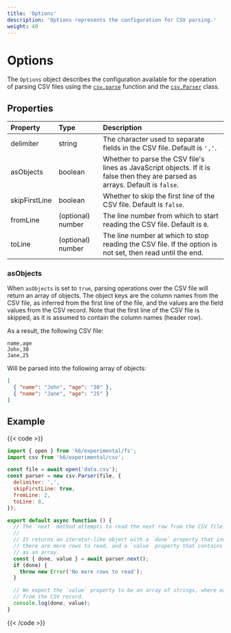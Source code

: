 ```yaml
---
title: 'Options'
description: 'Options represents the configuration for CSV parsing.'
weight: 40
---
```


# Options

The `Options` object describes the configuration available for the operation of parsing CSV files using the [`csv.parse`](https://grafana.com/docs/k6/<K6_VERSION>/javascript-api/k6-experimental/csv/parse) function and the [`csv.Parser`](https://grafana.com/docs/k6/<K6_VERSION>/javascript-api/k6-experimental/csv/parser) class.

## Properties

| Property      | Type              | Description                                                                                               |
| :------------ | :---------------- | :-------------------------------------------------------------------------------------------------------- |
| delimiter     | string            | The character used to separate fields in the CSV file. Default is `','`.                                  |
| asObjects     | boolean           | Whether to parse the CSV file's lines as JavaScript objects. If it is false then they are parsed as arrays. Default is `false`.                                 |
| skipFirstLine | boolean           | Whether to skip the first line of the CSV file. Default is `false`.                                       |
| fromLine      | (optional) number | The line number from which to start reading the CSV file. Default is `0`.                                 |
| toLine        | (optional) number | The line number at which to stop reading the CSV file. If the option is not set, then read until the end. |

### asObjects

When `asObjects` is set to `true`, parsing operations over the CSV file will return an array of objects. The object keys are the column names from the CSV file, as inferred from the first line of the file, and the values are the field values from the CSV record. Note that the first line of the CSV file is skipped, as it is assumed to contain the column names (header row).

As a result, the following CSV file:

```csv
name,age
John,30
Jane,25
```

Will be parsed into the following array of objects:

```json
[
  { "name": "John", "age": "30" },
  { "name": "Jane", "age": "25" }
]
```

## Example

{{< code >}}

<!--md-k6:skip-->

```javascript
import { open } from 'k6/experimental/fs';
import csv from 'k6/experimental/csv';

const file = await open('data.csv');
const parser = new csv.Parser(file, {
  delimiter: ',',
  skipFirstLine: true,
  fromLine: 2,
  toLine: 8,
});

export default async function () {
  // The `next` method attempts to read the next row from the CSV file.
  //
  // It returns an iterator-like object with a `done` property that indicates whether
  // there are more rows to read, and a `value` property that contains the row fields
  // as an array.
  const { done, value } = await parser.next();
  if (done) {
    throw new Error('No more rows to read');
  }

  // We expect the `value` property to be an array of strings, where each string is a field
  // from the CSV record.
  console.log(done, value);
}
```

{{< /code >}}
